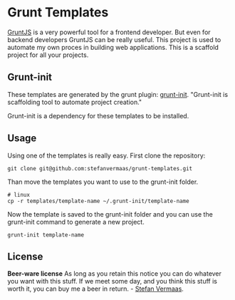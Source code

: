# Grunt Templates
[GruntJS](http://gruntjs.com/) is a very powerful tool for a frontend developer. But even for backend developers GruntJS can be really useful. This project is used to automate my own proces in building web applications. This is a scaffold project for all your projects.

## Grunt-init
These templates are generated by the grunt plugin: [grunt-init](https://github.com/gruntjs/grunt-init). "Grunt-init is scaffolding tool to automate project creation."

Grunt-init is a dependency for these templates to be installed.

## Usage
Using one of the templates is really easy. First clone the repository:
```
git clone git@github.com:stefanvermaas/grunt-templates.git
```

Than move the templates you want to use to the grunt-init folder.
```
# linux
cp -r templates/template-name ~/.grunt-init/template-name
```

Now the template is saved to the grunt-init folder and you can use the grunt-init command to generate a new project.

```
grunt-init template-name
```

## License
**Beer-ware license**
As long as you retain this notice you can do whatever you want with this stuff. If we meet some day, and you think this stuff is worth it, you can buy me a beer in return. - [Stefan Vermaas](http://www.stefanvermaas.nl).
